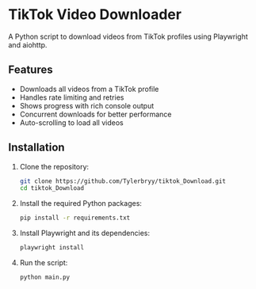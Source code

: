# TikTok Video Downloader

A Python script to download videos from TikTok profiles using Playwright and aiohttp.

## Features

- Downloads all videos from a TikTok profile
- Handles rate limiting and retries
- Shows progress with rich console output
- Concurrent downloads for better performance
- Auto-scrolling to load all videos

## Installation

1. Clone the repository:
    ```sh
    git clone https://github.com/Tylerbryy/tiktok_Download.git
    cd tiktok_Download
    ```

2. Install the required Python packages:
    ```sh
    pip install -r requirements.txt
    ```

3. Install Playwright and its dependencies:
    ```sh
    playwright install
    ```

4. Run the script:
    ```sh
    python main.py
    ```
